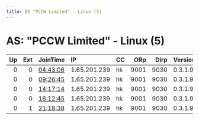 ```yaml
---
title: AS "PCCW Limited" - Linux (5)
---
```


# AS: "PCCW Limited" - Linux (5)

|   Up |   Ext | JoinTime                                                                                   | IP           | CC   |   ORp |   Dirp | Version   | Contact   | Nickname   |   eFamMembers |
|-----:|------:|:-------------------------------------------------------------------------------------------|:-------------|:-----|------:|-------:|:----------|:----------|:-----------|--------------:|
|    0 |     0 | [04:43:06](https://atlas.torproject.org/#details/1DFF2FDDEA6D593B7E6E3FED71C512DB0858B61C) | 1.65.201.239 | hk   |  9001 |   9030 | 0.3.1.9   | None      | pft1       |             1 |
|    0 |     0 | [09:26:45](https://atlas.torproject.org/#details/C99999A591E96D29024FD0E33D2D05CF945C86C9) | 1.65.201.239 | hk   |  9001 |   9030 | 0.3.1.9   | None      | pft1       |             1 |
|    0 |     0 | [14:17:14](https://atlas.torproject.org/#details/75DFB355F8F0237E9586A254D8984C61C8F4CC5C) | 1.65.201.239 | hk   |  9001 |   9030 | 0.3.1.9   | None      | pft1       |             1 |
|    0 |     0 | [16:12:45](https://atlas.torproject.org/#details/68B975702D2ACC20FE751BC8FE0B3D8C81A36430) | 1.65.201.239 | hk   |  9001 |   9030 | 0.3.1.9   | None      | pft1       |             1 |
|    0 |     1 | [21:18:38](https://atlas.torproject.org/#details/37E31448F8BC3BE451DDD6C3C8490788C57669F0) | 1.65.201.239 | hk   |  9001 |   9030 | 0.3.1.9   | None      | pft1       |             1 |
